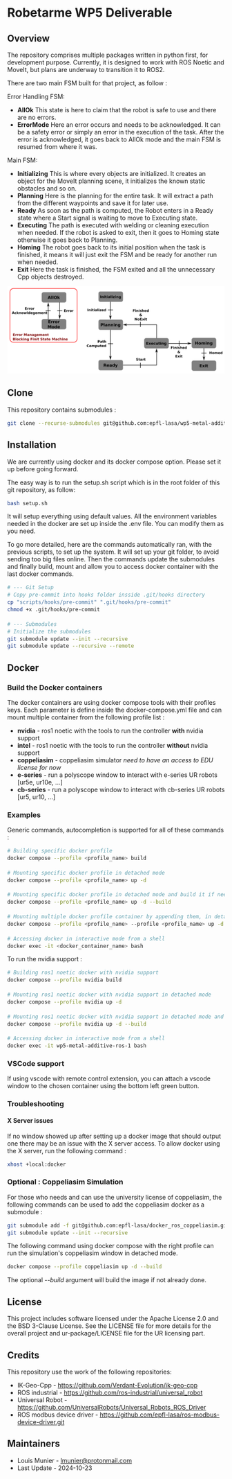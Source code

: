 # Robetarme WP5 Deliverable

## Overview

The repository comprises multiple packages written in python first, for development purpose. Currently, it is designed to work with ROS Noetic and MoveIt, but plans are underway to transition it to ROS2.

There are two main FSM built for that project, as follow :

Error Handling FSM:

- **AllOk** This state is here to claim that the robot is safe to use and there are no errors.
- **ErrorMode**  Here an error occurs and needs to be acknowledged. It can be a safety error or simply an error in the execution of the task. After the error is acknowledged, it goes back to AllOk mode and the main FSM is resumed from where it was.

Main FSM:

- **Initializing** This is where every objects are initialized. It creates an object for the MoveIt planning scene, it initializes the known static obstacles and so on.
- **Planning** Here is the planning for the entire task. It will extract a path from the different waypoints and save it for later use.
- **Ready** As soon as the path is computed, the Robot enters in a Ready state where a Start signal is waiting to move to Executing state.
- **Executing** The path is executed with welding or cleaning execution when needed. If the robot is asked to exit, then it goes to Homing state otherwise it goes back to Planning.
- **Homing** The robot goes back to its initial position when the task is finished, it means it will just exit the FSM and be ready for another run when needed.
- **Exit** Here the task is finished, the FSM exited and all the unnecessary Cpp objects destroyed.

![Two main FSM](docs/240830_mam_deliverable_architecture.svg)

## Clone

This repository contains submodules :

```bash
git clone --recurse-submodules git@github.com:epfl-lasa/wp5-metal-additive.git
```

## Installation

We are currently using docker and its docker compose option. Please set it up before going forward.

The easy way is to run the setup.sh script which is in the root folder of this git repository, as follow:

```bash
bash setup.sh
```

It will setup everything using default values. All the environment variables needed in the docker are set up inside the .env file. You can modify them as you need.

To go more detailed, here are the commands automatically ran, with the previous scripts, to set up the system. It will set up your git folder, to avoid sending too big files online. Then the commands update the submodules and finally build, mount and allow you to access docker container with the last docker commands.

```bash
# --- Git Setup
# Copy pre-commit into hooks folder insside .git/hooks directory
cp "scripts/hooks/pre-commit" ".git/hooks/pre-commit"
chmod +x .git/hooks/pre-commit

# --- Submodules
# Initialize the submodules
git submodule update --init --recursive
git submodule update --recursive --remote
```

## Docker

### Build the Docker containers

The docker containers are using docker compose tools with their profiles keys. Each parameter is define inside the docker-compose.yml file and can mount multiple container from the following profile list :

- **nvidia** - ros1 noetic with the tools to run the controller **with** nvidia support
- **intel** - ros1 noetic with the tools to run the controller **without** nvidia support
- **coppeliasim** - coppeliasim simulator *need to have an access to EDU license for now*
- **e-series** - run a polyscope window to interact with e-series UR robots [ur5e, ur10e, ...]
- **cb-series** - run a polyscope window to interact with cb-series UR robots [ur5, ur10, ...]

### Examples

Generic commands, autocompletion is supported for all of these commands :

```bash
# Building specific docker profile
docker compose --profile <profile_name> build

# Mounting specific docker profile in detached mode
docker compose --profile <profile_name> up -d

# Mounting specific docker profile in detached mode and build it if needed
docker compose --profile <profile_name> up -d --build

# Mounting multiple docker profile container by appending them, in detached mode with building option
docker compose --profile <profile_name> --profile <profile_name> up -d --build

# Accessing docker in interactive mode from a shell
docker exec -it <docker_container_name> bash
```

To run the nvidia support :

```bash
# Building ros1 noetic docker with nvidia support
docker compose --profile nvidia build

# Mounting ros1 noetic docker with nvidia support in detached mode
docker compose --profile nvidia up -d

# Mounting ros1 noetic docker with nvidia support in detached mode and build it if needed
docker compose --profile nvidia up -d --build

# Accessing docker in interactive mode from a shell
docker exec -it wp5-metal-additive-ros-1 bash
```

### VSCode support

If using vscode with remote control extension, you can attach a vscode window to the chosen container using the bottom left green button.

### Troubleshooting

#### X Server issues

If no window showed up after setting up a docker image that should output one there may be an issue with the X server access. To allow docker using the X server, run the following command :

```bash
xhost +local:docker
```

### Optional : Coppeliasim Simulation

For those who needs and can use the university license of coppeliasim, the following commands can be used to add the coppeliasim docker as a submodule :

```bash
git submodule add -f git@github.com:epfl-lasa/docker_ros_coppeliasim.git tools/docker_ros_coppeliasim
git submodule update --init --recursive
```

The following command using docker compose with the right profile can run the simulation's coppeliasim window in detached mode.

```bash
docker compose --profile coppeliasim up -d --build
```

The optional *--build* argument will build the image if not already done.

## License

This project includes software licensed under the Apache License 2.0 and the BSD 3-Clause License.
See the LICENSE file for more details for the overall project and ur-package/LICENSE file for the UR licensing part.

## Credits

This repository use the work of the following repositories:

- IK-Geo-Cpp - <https://github.com/Verdant-Evolution/ik-geo-cpp>
- ROS industrial - <https://github.com/ros-industrial/universal_robot>
- Universal Robot - <https://github.com/UniversalRobots/Universal_Robots_ROS_Driver>
- ROS modbus device driver - <https://github.com/epfl-lasa/ros-modbus-device-driver.git>

## Maintainers

- Louis Munier - <lmunier@protonmail.com>
- Last Update - 2024-10-23
